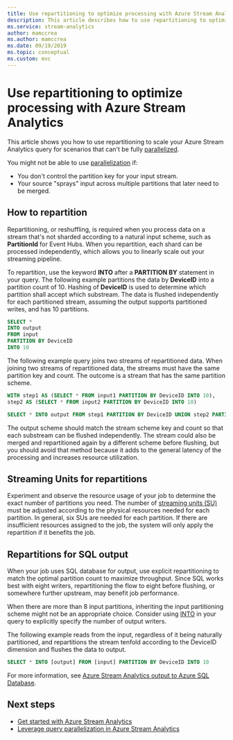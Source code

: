 ```yaml
---
title: Use repartitioning to optimize processing with Azure Stream Analytics
description: This article describes how to use repartitioning to optimize Azure Stream Analytics jobs that cannot be parallelized.
ms.service: stream-analytics
author: mamccrea
ms.author: mamccrea
ms.date: 09/19/2019
ms.topic: conceptual
ms.custom: mvc
---
```


# Use repartitioning to optimize processing with Azure Stream Analytics

This article shows you how to use repartitioning to scale your Azure Stream Analytics query for scenarios that can't be fully [parallelized](stream-analytics-scale-jobs.md).

You might not be able to use [parallelization](stream-analytics-parallelization.md) if:

* You don't control the partition key for your input stream.
* Your source "sprays" input across multiple partitions that later need to be merged. 

## How to repartition

Repartitioning, or reshuffling, is required when you process data on a stream that's not sharded according to a natural input scheme, such as **PartitionId** for Event Hubs. When you repartition, each shard can be processed independently, which allows you to linearly scale out your streaming pipeline.

To repartition, use the keyword **INTO** after a **PARTITION BY** statement in your query. The following example partitions the data by **DeviceID** into a partition count of 10. Hashing of **DeviceID** is used to determine which partition shall accept which substream. The data is flushed independently for each partitioned stream, assuming the output supports partitioned writes, and has 10 partitions.

```sql
SELECT * 
INTO output
FROM input
PARTITION BY DeviceID 
INTO 10
```

The following example query joins two streams of repartitioned data. When joining two streams of repartitioned data, the streams must have the same partition key and count. The outcome is a stream that has the same partition scheme.

```sql
WITH step1 AS (SELECT * FROM input1 PARTITION BY DeviceID INTO 10),
step2 AS (SELECT * FROM input2 PARTITION BY DeviceID INTO 10)

SELECT * INTO output FROM step1 PARTITION BY DeviceID UNION step2 PARTITION BY DeviceID
```

The output scheme should match the stream scheme key and count so that each substream can be flushed independently. The stream could also be merged and repartitioned again by a different scheme before flushing, but you should avoid that method because it adds to the general latency of the processing and increases resource utilization.

## Streaming Units for repartitions

Experiment and observe the resource usage of your job to determine the exact number of partitions you need. The number of [streaming units (SU)](stream-analytics-streaming-unit-consumption.md) must be adjusted according to the physical resources needed for each partition. In general, six SUs are needed for each partition. If there are insufficient resources assigned to the job, the system will only apply the repartition if it benefits the job.

## Repartitions for SQL output

When your job uses SQL database for output, use explicit repartitioning to match the optimal partition count to maximize throughput. Since SQL works best with eight writers, repartitioning the flow to eight before flushing, or somewhere further upstream, may benefit job performance. 

When there are more than 8 input partitions, inheriting the input partitioning scheme might not be an appropriate choice. Consider using [INTO](/stream-analytics-query/into-azure-stream-analytics#into-shard-count) in your query to explicitly specify the number of output writers. 

The following example reads from the input, regardless of it being naturally partitioned, and repartitions the stream tenfold according to the DeviceID dimension and flushes the data to output. 

```sql
SELECT * INTO [output] FROM [input] PARTITION BY DeviceID INTO 10
```

For more information, see [Azure Stream Analytics output to Azure SQL Database](stream-analytics-sql-output-perf.md).


## Next steps

* [Get started with Azure Stream Analytics](stream-analytics-introduction.md)
* [Leverage query parallelization in Azure Stream Analytics](stream-analytics-parallelization.md)
